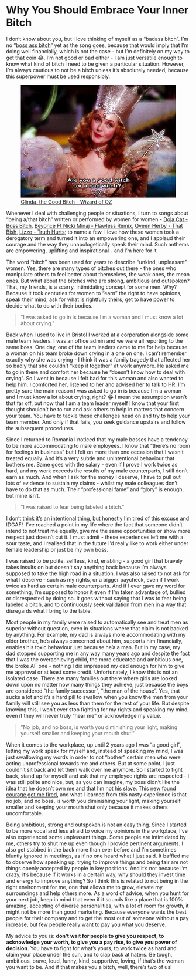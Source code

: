 # Why You Should Embrace Your Inner Bitch

I don’t know about you, but I love thinking of myself as a “badass bitch”. I’m no “[boss ass bitch](https://www.youtube.com/watch?v=N6ihCQZK-r0)” yet as the song goes, because that would imply that I’m doing well financially, which is not the case - but I’m definitely on my way to get that coin 😂. I’m not good or bad either - I am just versatile enough to know what kind of bitch I need to be given a particular situation. However, I’m always cautious to not be a bitch unless it’s absolutely needed, because this superpower must be used responsibly.

<figure>
    <img src="2020-05-24-embrace-inner-bitch-1.webp" alt="missing">
    <figcaption><a href="https://en.wikipedia.org/wiki/Glinda">Glinda, the Good Bitch - Wizard of OZ </a></figcaption>
</figure>

Whenever I deal with challenging people or situations, I turn to songs about “being a/that bitch” written or performed by women for women - [Doja Cat - Boss Bitch](https://www.youtube.com/watch?v=RsW66teC0BQ), [Beyonce Ft Nicki Minaj - Flawless Remix](https://www.youtube.com/watch?v=56qgO0C82vY), [Qveen Herby - That Bish](https://www.youtube.com/watch?v=y-3unYek7XA), [Lizzo - Truth Hurts](https://www.youtube.com/watch?v=P00HMxdsVZI); to name a few. I love how these women took a derogatory term and turned it into an empowering one, and I applaud their courage and the way they unapologetically speak their mind. Such anthems are empowering, uplifting and inspirational - and I’m here for it.

The word “bitch” has been used for years to describe “unkind, unpleasant” women. Yes, there are many types of bitches out there - the ones who manipulate others to feel better about themselves, the weak ones, the mean ones. But what about the bitches who are strong, ambitious and outspoken? That, my friends, is a scarry, intimidating concept for some men. Why? Because it took centuries for women to “earn” the right to have opinions, speak their mind, ask for what is rightfully theirs, get to have power to decide what to do with their bodies.

> "I was asked to go in is because I’m a woman and I must know a lot about crying."

Back when I used to live in Bristol I worked at a corporation alongside some male team leaders. I was an office admin and we were all reporting to the same boss. One day, one of the team leaders came to me for help because a woman on his team broke down crying in a one on one. I can’t remember exactly why she was crying - I think it was a family tragedy that affected her so badly that she couldn’t “keep it together” at work anymore. He asked me to go in there and comfort her because he “doesn’t know how to deal with crying”. So I went in because I felt bad for this woman and also wanted to help him. I comforted her, listened to her and advised her to talk to HR. I’m pretty sure the main reason I was asked to go in is because I’m a woman and I must know a lot about crying, right? 😂 I mean the assumption wasn’t that far off, but now that I am a team leader myself I know that your first thought shouldn’t be to run and ask others to help in matters that concern your team. You have to tackle these challenges head on and try to help your team member. And only if that fails, you seek guidance upstairs and follow the subsequent procedures. 

Since I returned to Romania I noticed that my male bosses have a tendency to be more accommodating to male employees. I know that “there’s no room for feelings in business” but I felt on more than one occasion that I wasn’t treated equally. And it’s a very subtle and unintentional behaviour that bothers me. Same goes with the salary - even if I prove I work twice as hard, and my work exceeds the results of my male counterparts, I still don’t earn as much. And when I ask for the money I deserve, I have to pull out lots of evidence to sustain my claims - whilst my male colleagues don’t have to do that as much. Their “professional fame” and “glory” is enough, but mine isn’t.

> "I was raised to fear being labeled a bitch."

I don’t think it’s an intentional thing, but honestly I’m tired of this excuse and IDGAF!  I’ve reached a point in my life where the fact that someone didn’t intend to not treat me equally, give me the same opportunities or show more respect just doesn’t cut it. I must admit - these experiences left me with a sour taste, and I realised that in the future I’d really like to work either under female leadership or just be my own boss. 

I was raised to be polite, selfless, kind, enabling - a good girl that bravely takes insults on but doesn’t say anything back because I’m always supposed to take the high road in a situation. I was also raised to not ask for what I deserve - such as my rights, or a bigger paycheck, even if I work twice as hard as certain male counterparts. And if I ever gave my word for something, I’m supposed to honor it even if I’m taken advantage of, bullied or disrespected by doing so. It goes without saying that I was to fear being labeled a bitch, and to continuously seek validation from men in a way that disregards what I bring to the table.

Most people in my family were raised to automatically see and treat men as superior without question, even in situations where that claim is not backed by anything. For example, my dad is always more accommodating with my older brother, he’s always concerned about him, supports him financially, enables his toxic behaviour just because he’a a man. But in my case, my dad stopped supporting me in any way many years ago and despite the fact that I was the overachieving child, the more educated and ambitious one, the broke AF one - nothing I did impressed my dad enough for him to give me approval or at least some credit. Unfortunately, I know this is not an isolated case. There are many families out there where girls are looked down upon no matter how many things they achieve, just because the boys are considered “the family successor”, “the man of the house”. Yes, that sucks a lot and it’s a hard pill to swallow when you know the men from your family will still see you as less than them for the rest of your life. But despite knowing this, I won’t ever stop fighting for my rights and speaking my mind, even if they will never truly “hear me” or acknowledge my value.

> "No job, and no boss, is worth you diminishing your light, making yourself smaller and keeping your mouth shut."

When it comes to the workplace, up until 2 years ago I was “a good girl”, letting my work speak for myself and, instead of speaking my mind, I was just swallowing my words in order to not “bother” certain men who were acting unprofessional towards me and others. But at some point, I just couldn’t sit back and let them walk over me anymore. So I started to fight back, stand up for myself and ask that my employee rights are respected - I was still polite and nice, but, as you can imagine, my boss didn’t like the idea that he doesn’t own me and that I’m not his slave. This [new found courage got me fired](2020-03-11-unfairly-fired-dream-job.html), and what I learned from this nasty experience is that no job, and no boss, is worth you diminishing your light, making yourself smaller and keeping your mouth shut only because it makes others uncomfortable.

Being ambitious, strong and outspoken is not an easy thing. Since I started to be more vocal and less afraid to voice my opinions in the workplace, I’ve also experienced some unpleasant things. Some people are intimidated by me, others try to shut me up even though I provide pertinent arguments. I also get stabbed in the back more than ever before and I’m sometimes bluntly ignored in meetings, as if no one heard what I just said. It baffled me to observe how speaking up, trying to improve things and being fair are not things openly accepted by people in key positions. And it’s not because I’m crazy, it’s because if it works in a certain way, why should they invest time and energy to improve anything? So I think this is related to not being in the right environment for me, one that allows me to grow, elevate my surroundings and help others more. As a word of advice, when you hunt for your next job, keep in mind that even if it sounds like a place that is 100% amazing, accepting of diverse personalities, with a lot of room for growth, it might not be more than good marketing. Because everyone wants the best people for their company and to get the most out of someone without a pay increase, but few people really want to pay you what you deserve. 

My advice to you is: __don't wait for people to give you respect, to acknowledge your worth, to give you a pay rise, to give you power of decision__. You have to fight for what’s yours, to work twice as hard and claim your place under the sun, and to clap back at haters. Be tough, ambitious, brave, loud, funny, kind, supportive, loving, if that’s the woman you want to be. And if that makes you a bitch, well, there’s two of us!